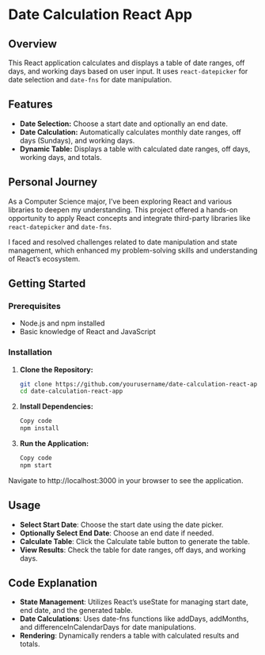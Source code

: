 # Date Calculation React App

## Overview

This React application calculates and displays a table of date ranges, off days, and working days based on user input. It uses `react-datepicker` for date selection and `date-fns` for date manipulation.

## Features

- **Date Selection:** Choose a start date and optionally an end date.
- **Date Calculation:** Automatically calculates monthly date ranges, off days (Sundays), and working days.
- **Dynamic Table:** Displays a table with calculated date ranges, off days, working days, and totals.

## Personal Journey

As a Computer Science major, I’ve been exploring React and various libraries to deepen my understanding. This project offered a hands-on opportunity to apply React concepts and integrate third-party libraries like `react-datepicker` and `date-fns`. 

I faced and resolved challenges related to date manipulation and state management, which enhanced my problem-solving skills and understanding of React’s ecosystem.

## Getting Started

### Prerequisites

- Node.js and npm installed
- Basic knowledge of React and JavaScript

### Installation

1. **Clone the Repository:**

   ```bash
   git clone https://github.com/yourusername/date-calculation-react-app.git
   cd date-calculation-react-app
    ```

2. **Install Dependencies:**

    ```bash
    Copy code
    npm install
    ``` 

3. **Run the Application:**

    ```bash
    Copy code
    npm start
    ```

Navigate to http://localhost:3000 in your browser to see the application.

## Usage
- **Select Start Date**: Choose the start date using the date picker.
- **Optionally Select End Date**: Choose an end date if needed.
- **Calculate Table**: Click the Calculate table button to generate the table.
- **View Results**: Check the table for date ranges, off days, and working days.


## Code Explanation
- **State Management**: Utilizes React’s useState for managing start date, end date, and the generated table.
- **Date Calculations**: Uses date-fns functions like addDays, addMonths, and differenceInCalendarDays for date manipulations.
- **Rendering**: Dynamically renders a table with calculated results and totals.
